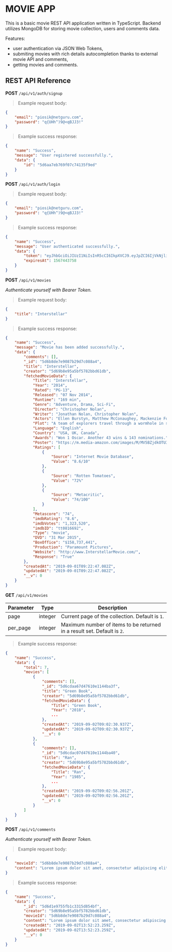 # MOVIE APP

This is a basic movie REST API application written in TypeScript. Backend utilizes MongoDB for storing movie collection, users and comments data.

Features:

- user authentication via JSON Web Tokens,
- submiting movies with rich details autocompletion thanks to external movie API and comments,
- getting movies and comments.

## REST API Reference

**POST** `/api/v1/auth/signup`

> Example request body:

```json
{
	"email": "piosik@netguru.com",
	"password": "q{UHh^)9@<qBJJ3!"
}
```

> Example success response:

```json
{
	"name": "Success",
	"message": "User registered successfully.",
	"data": {
		"id": "5d6aa7eb769f07c74135f9ed"
	}
}
```

**POST** `/api/v1/auth/login`

> Example request body:

```json
{
	"email": "piosik@netguru.com",
	"password": "q{UHh^)9@<qBJJ3!"
}
```

> Example success response:

```json
{
	"name": "Success",
	"message": "User authenticated successfully.",
	"data": {
		"token": "eyJhbGciOiJIUzI1NiIsInR5cCI6IkpXVCJ9.eyJpZCI6IjVkNjliOGU5NWE1YmY1NzgyYmJkNjFkYiIsImlhdCI6MTU2NzI3MDk1OCwiZXhwIjoxNTY3NDQzNzU4fQ.EtkVcg1uFgH0lqj4Ng5QTsQ6K0ALVAIWkclitSR9X0c",
		"expiresAt": 1567443758
	}
}
```

**POST** `/api/v1/movies`

_Authenticate yourself with Bearer Token._

> Example request body:

```json
{
	"title": "Interstellar"
}
```

> Example success response:

```json
{
	"name": "Success",
	"message": "Movie has been added successfully.",
	"data": {
		"comments": [],
		"_id": "5d6b8de7e9087b29d7c088a4",
		"title": "Interstellar",
		"creator": "5d69b8e95a5bf5782bbd61db",
		"fetchedMovieData": {
			"Title": "Interstellar",
			"Year": "2014",
			"Rated": "PG-13",
			"Released": "07 Nov 2014",
			"Runtime": "169 min",
			"Genre": "Adventure, Drama, Sci-Fi",
			"Director": "Christopher Nolan",
			"Writer": "Jonathan Nolan, Christopher Nolan",
			"Actors": "Ellen Burstyn, Matthew McConaughey, Mackenzie Foy, John Lithgow",
			"Plot": "A team of explorers travel through a wormhole in space in an attempt to ensure humanity's survival.",
			"Language": "English",
			"Country": "USA, UK, Canada",
			"Awards": "Won 1 Oscar. Another 43 wins & 143 nominations.",
			"Poster": "https://m.media-amazon.com/images/M/MV5BZjdkOTU3MDktN2IxOS00OGEyLWFmMjktY2FiMmZkNWIyODZiXkEyXkFqcGdeQXVyMTMxODk2OTU@._V1_SX300.jpg",
			"Ratings": [
				{
					"Source": "Internet Movie Database",
					"Value": "8.6/10"
				},
				{
					"Source": "Rotten Tomatoes",
					"Value": "72%"
				},
				{
					"Source": "Metacritic",
					"Value": "74/100"
				}
			],
			"Metascore": "74",
			"imdbRating": "8.6",
			"imdbVotes": "1,323,520",
			"imdbID": "tt0816692",
			"Type": "movie",
			"DVD": "31 Mar 2015",
			"BoxOffice": "$158,737,441",
			"Production": "Paramount Pictures",
			"Website": "http://www.InterstellarMovie.com/",
			"Response": "True"
		},
		"createdAt": "2019-09-01T09:22:47.082Z",
		"updatedAt": "2019-09-01T09:22:47.082Z",
		"__v": 0
	}
}
```

**GET** `/api/v1/movies`

| Parameter | Type    | Description                                                             |
| --------- | ------- | ----------------------------------------------------------------------- |
| page      | integer | Current page of the collection. Default is `1`.                         |
| per_page  | integer | Maximum number of items to be returned in a result set. Default is `2`. |

> Example success response:

```json
{
    "name": "Success",
    "data": {
        "total": 7,
        "movies": [
            {
                "comments": [],
                "_id": "5d6cdaa67d47610e1144ba3f",
                "title": "Green Book",
                "creator": "5d69b8e95a5bf5782bbd61db",
                "fetchedMovieData": {
                    "Title": "Green Book",
                    "Year": "2018",
                    ...
                },
                "createdAt": "2019-09-02T09:02:30.937Z",
                "updatedAt": "2019-09-02T09:02:30.937Z",
                "__v": 0
            },
            {
                "comments": [],
                "_id": "5d6cdac07d47610e1144ba40",
                "title": "Ran",
                "creator": "5d69b8e95a5bf5782bbd61db",
                "fetchedMovieData": {
                    "Title": "Ran",
                    "Year": "1985",
                    ...
                },
                "createdAt": "2019-09-02T09:02:56.201Z",
                "updatedAt": "2019-09-02T09:02:56.201Z",
                "__v": 0
            }
        ]
    }
}
```

**POST** `/api/v1/comments`

_Authenticate yourself with Bearer Token._

> Example request body:

```json
{
	"movieId": "5d6b8de7e9087b29d7c088a4",
	"content": "Lorem ipsum dolor sit amet, consectetur adipiscing elit."
}
```

> Example success response:

```json
{
    "name": "Success",
    "data": {
        "_id": "5d6d1e9755fb1c3315d854bf",
        "creator": "5d69b8e95a5bf5782bbd61db",
        "movieId": "5d6b8de7e9087b29d7c088a4",
        "content": "Lorem ipsum dolor sit amet, consectetur adipiscing elit.",
        "createdAt": "2019-09-02T13:52:23.259Z",
        "updatedAt": "2019-09-02T13:52:23.259Z",
        "__v": 0
    }
}
```